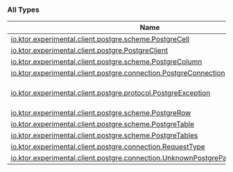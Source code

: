 

### All Types

| Name | Summary |
|---|---|
| [io.ktor.experimental.client.postgre.scheme.PostgreCell](../io.ktor.experimental.client.postgre.scheme/-postgre-cell/index.md) |  |
| [io.ktor.experimental.client.postgre.PostgreClient](../io.ktor.experimental.client.postgre/-postgre-client/index.md) |  |
| [io.ktor.experimental.client.postgre.scheme.PostgreColumn](../io.ktor.experimental.client.postgre.scheme/-postgre-column/index.md) |  |
| [io.ktor.experimental.client.postgre.connection.PostgreConnection](../io.ktor.experimental.client.postgre.connection/-postgre-connection/index.md) |  |
| [io.ktor.experimental.client.postgre.protocol.PostgreException](../io.ktor.experimental.client.postgre.protocol/-postgre-exception/index.md) | TODO: remove map |
| [io.ktor.experimental.client.postgre.scheme.PostgreRow](../io.ktor.experimental.client.postgre.scheme/-postgre-row/index.md) |  |
| [io.ktor.experimental.client.postgre.scheme.PostgreTable](../io.ktor.experimental.client.postgre.scheme/-postgre-table/index.md) |  |
| [io.ktor.experimental.client.postgre.scheme.PostgreTables](../io.ktor.experimental.client.postgre.scheme/-postgre-tables/index.md) |  |
| [io.ktor.experimental.client.postgre.connection.RequestType](../io.ktor.experimental.client.postgre.connection/-request-type/index.md) |  |
| [io.ktor.experimental.client.postgre.connection.UnknownPostgrePacketTypeException](../io.ktor.experimental.client.postgre.connection/-unknown-postgre-packet-type-exception.md) |  |
